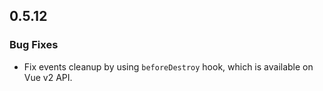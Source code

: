 ## 0.5.12

### Bug Fixes

* Fix events cleanup by using `beforeDestroy` hook, which is available on Vue v2 API.
